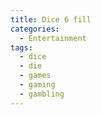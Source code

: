 ```yaml
---
title: Dice 6 fill
categories:
  - Entertainment
tags:
  - dice
  - die
  - games
  - gaming
  - gambling
---
```

